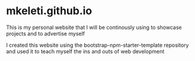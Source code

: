 # mkeleti.github.io

<p>This is my personal website that I will be continously using to showcase projects and to advertise myself</p>
<p>I created this website using the bootstrap-npm-starter-template repository and used it to teach myself the ins and outs of web development</p>

